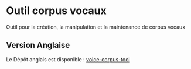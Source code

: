 # Outil corpus vocaux

Outil pour la création, la manipulation et la maintenance de corpus vocaux

## Version Anglaise

Le Dépôt anglais est disponible : [voice-corpus-tool](https://github.com/mozilla/voice-corpus-tool)
